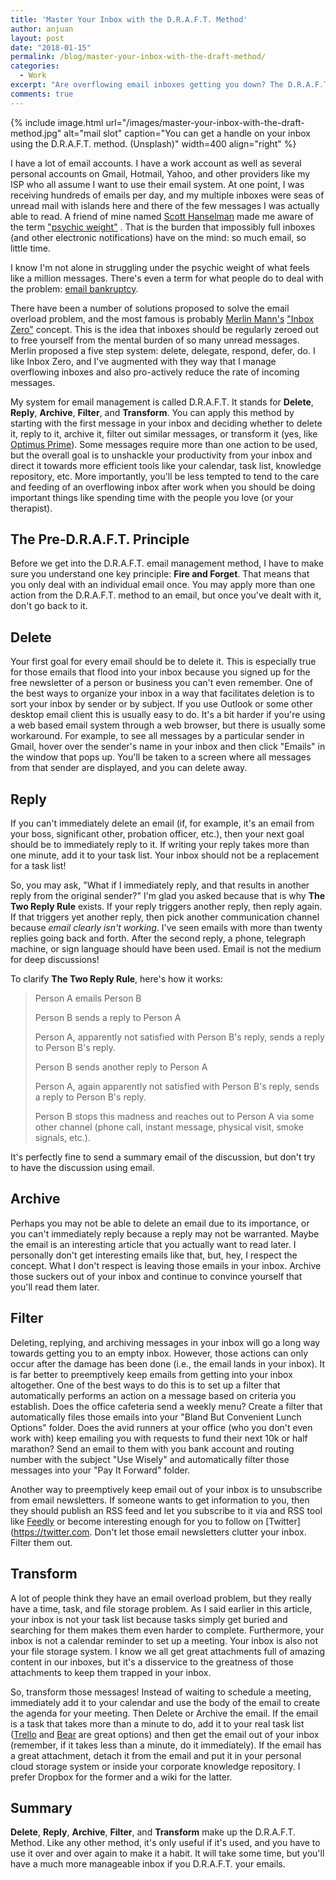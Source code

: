 ```yaml
---
title: 'Master Your Inbox with the D.R.A.F.T. Method'
author: anjuan
layout: post
date: "2018-01-15"
permalink: /blog/master-your-inbox-with-the-draft-method/
categories:
  - Work
excerpt: "Are overflowing email inboxes getting you down? The D.R.A.F.T. Method will help you master your messages and bring your email under control."
comments: true
---
```


{% include image.html url="/images/master-your-inbox-with-the-draft-method.jpg" alt="mail slot" caption="You can get a handle on your inbox using the D.R.A.F.T. method. (Unsplash)" width=400 align="right" %}

 I have a lot of email accounts. I have a work account as well as several personal accounts on Gmail, Hotmail, Yahoo, and other providers like my ISP who all assume I want to use their email system. At one point, I was receiving hundreds of emails per day, and my multiple inboxes were seas of unread mail with islands here and there of the few messages I was actually able to read. A friend of mine named [Scott Hanselman](http://www.hanselman.com/blog/) made me aware of the term ["psychic weight"](http://www.hanselman.com/blog/PsychicWeightLifeIsPending.aspx) . That is the burden that impossibly full inboxes (and other electronic notifications) have on the mind: so much email, so little time.

I know I'm not alone in struggling under the psychic weight of what feels like a million messages. There's even a term for what people do to deal with the problem: [email bankruptcy](https://en.wikipedia.org/wiki/Email_bankruptcy).

There have been a number of solutions proposed to solve the email overload problem, and the most famous is probably [Merlin Mann's](http://www.merlinmann.com/) ["Inbox Zero"](http://www.43folders.com/izero) concept. This is the idea that inboxes should be regularly zeroed out to free yourself from the mental burden of so many unread messages. Merlin proposed a five step system: delete, delegate, respond, defer, do. I like Inbox Zero, and I've augmented with they way that I manage overflowing inboxes and also pro-actively reduce the rate of incoming messages.

 My system for email management is called D.R.A.F.T. It stands for **Delete**, **Reply**, **Archive**, **Filter**, and **Transform**. You can apply this method by starting with the first message in your inbox and deciding whether to delete it, reply to it, archive it, filter out similar messages, or transform it (yes, like [Optimus Prime](https://en.wikipedia.org/wiki/Optimus_Prime)). Some messages require more than one action to be used, but the overall goal is to unshackle your productivity from your inbox and direct it towards more efficient tools like your calendar, task list, knowledge repository, etc. More importantly, you'll be less tempted to tend to the care and feeding of an overflowing inbox after work when you should be doing important things like spending time with the people you love (or your therapist).

## The Pre-D.R.A.F.T. Principle

Before we get into the D.R.A.F.T. email management method, I have to make sure you understand one key principle: **Fire and Forget**. That means that you only deal with an individual email once. You may apply more than one action from the D.R.A.F.T. method to an email, but once you've dealt with it, don't go back to it.

## Delete

Your first goal for every email should be to delete it. This is especially true for those emails that flood into your inbox because you signed up for the free newsletter of a person or business you can't even remember. One of the best ways to organize your inbox in a way that facilitates deletion is to sort your inbox by sender or by subject. If you use Outlook or some other desktop email client this is usually easy to do. It's a bit harder if you're using a web based email system through a web browser, but there is usually some workaround. For example, to see all messages by a particular sender in Gmail, hover over the sender's name in your inbox and then click "Emails" in the window that pops up. You'll be taken to a screen where all messages from that sender are displayed, and you can delete away.

## Reply

If you can't immediately delete an email (if, for example, it's an email from your boss, significant other, probation officer, etc.), then your next goal should be to immediately reply to it. If writing your reply takes more than one minute, add it to your task list. Your inbox should not be a replacement for a task list!

So, you may ask, "What if I immediately reply, and that results in another reply from the original sender?" I'm glad you asked because that is why **The Two Reply Rule** exists. If your reply triggers another reply, then reply again. If that triggers yet another reply, then pick another communication channel because *email clearly isn't working*. I've seen emails with more than twenty replies going back and forth. After the second reply, a phone, telegraph machine, or sign language should have been used. Email is not the medium for deep discussions! 

To clarify **The Two Reply Rule**, here's how it works:

> Person A emails Person B
> 
> Person B sends a reply to Person A
> 
> Person A, apparently not satisfied with Person B's reply, sends a reply to Person B's reply.
> 
> Person B sends another reply to Person A
> 
> Person A, again apparently not satisfied with Person B's reply, sends a reply to Person B's reply.
> 
> Person B stops this madness and reaches out to Person A via some other channel (phone call, instant message, physical visit, smoke signals, etc.).
 
 It's perfectly fine to send a summary email of the discussion, but don't try to have the discussion using email.

## Archive

Perhaps you may not be able to delete an email due to its importance, or you can't immediately reply because a reply may not be warranted. Maybe the email is an interesting article that you actually want to read later. I personally don't get interesting emails like that, but, hey, I respect the concept. What I don't respect is leaving those emails in your inbox. Archive those suckers out of your inbox and continue to convince yourself that you'll read them later.

## Filter

Deleting, replying, and archiving messages in your inbox will go a long way towards getting you to an empty inbox. However, those actions can only occur after the damage has been done (i.e., the email lands in your inbox). It is far better to preemptively keep emails from getting into your inbox altogether. One of the best ways to do this is to set up a filter that automatically performs an action on a message based on criteria you establish. Does the office cafeteria send a weekly menu? Create a filter that automatically files those emails into your "Bland But Convenient Lunch Options" folder. Does the avid runners at your office (who you don't even work with) keep emailing you with requests to fund their next 10k or half marathon? Send an email to them with you bank account and routing number with the subject "Use Wisely" and automatically filter those messages into your "Pay It Forward" folder.

Another way to preemptively keep email out of your inbox is to unsubscribe from email newsletters. If someone wants to get information to you, then they should publish an RSS feed and let you subscribe to it via and RSS tool like [Feedly](https://feedly.com/) or become interesting enough for you to follow on [Twitter](https://twitter.com. Don't let those email newsletters clutter your inbox. Filter them out.

## Transform

A lot of people think they have an email overload problem, but they really have a time, task, and file storage problem. As I said earlier in this article, your inbox is not your task list because tasks simply get buried and searching for them makes them even harder to complete. Furthermore, your inbox is not a calendar reminder to set up a meeting. Your inbox is also not your file storage system. I know we all get great attachments full of amazing content in our inboxes, but it's a disservice to the greatness of those attachments to keep them trapped in your inbox.

So, transform those messages! Instead of waiting to schedule a meeting, immediately add it to your calendar and use the body of the email to create the agenda for your meeting. Then Delete or Archive the email. If the email is a task that takes more than a minute to do, add it to your real task list ([Trello](https://trello.com/) and [Bear](http://www.bear-writer.com/) are great options) and then get the email out of your inbox (remember, if it takes less than a minute,  do it immediately). If the email has a great attachment, detach it from the email and put it in your personal cloud storage system or inside your corporate knowledge repository. I prefer Dropbox for the former and a wiki for the latter.

## Summary

**Delete**, **Reply**, **Archive**, **Filter**, and **Transform** make up the D.R.A.F.T. Method. Like any other method, it's only useful if it's used, and you have to use it over and over again to make it a habit. It will take some time, but you'll have a much more manageable inbox if you D.R.A.F.T. your emails.